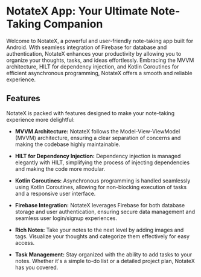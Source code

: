 # NotateX App: Your Ultimate Note-Taking Companion

Welcome to NotateX, a powerful and user-friendly note-taking app built for Android. With seamless integration of Firebase for database and authentication, NotateX enhances your productivity by allowing you to organize your thoughts, tasks, and ideas effortlessly. Embracing the MVVM architecture, HILT for dependency injection, and Kotlin Coroutines for efficient asynchronous programming, NotateX offers a smooth and reliable experience.

## Features

NotateX is packed with features designed to make your note-taking experience more delightful:

- **MVVM Architecture:** NotateX follows the Model-View-ViewModel (MVVM) architecture, ensuring a clear separation of concerns and making the codebase highly maintainable.

- **HILT for Dependency Injection:** Dependency injection is managed elegantly with HILT, simplifying the process of injecting dependencies and making the code more modular.

- **Kotlin Coroutines:** Asynchronous programming is handled seamlessly using Kotlin Coroutines, allowing for non-blocking execution of tasks and a responsive user interface.

- **Firebase Integration:** NotateX leverages Firebase for both database storage and user authentication, ensuring secure data management and seamless user login/signup experiences.

- **Rich Notes:** Take your notes to the next level by adding images and tags. Visualize your thoughts and categorize them effectively for easy access.

- **Task Management:** Stay organized with the ability to add tasks to your notes. Whether it's a simple to-do list or a detailed project plan, NotateX has you covered.


